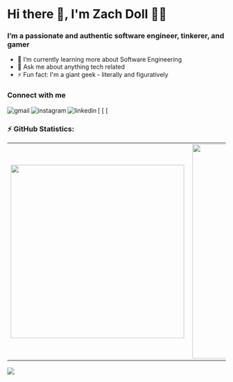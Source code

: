 # Hi there 👋, I'm Zach Doll 👨‍💻  
### I’m a passionate and authentic software engineer, tinkerer, and gamer
<!--
**elanmoridin/elanmoridin** is a ✨ _special_ ✨ repository because its `README.md` (this file) appears on your GitHub profile.

Here are some ideas to get you started:

- 🔭 I’m currently working on ...
- 🌱 I’m currently learning ...
- 👯 I’m looking to collaborate on ...
- 🤔 I’m looking for help with ...
- 💬 Ask me about ...
- 📫 How to reach me: ...
- 😄 Pronouns: ...
- ⚡ Fun fact: ...
-->
- 🌱 I’m currently learning more about Software Engineering
- 💬 Ask me about anything tech related 
- ⚡ Fun fact: I'm a giant geek - literally and figuratively  
### Connect with me
[<img align="left" alt="gmail" src="https://img.shields.io/badge/gmail-D14836?&style=for-the-badge&logo=gmail&logoColor=white" />
[<img align="left" alt="instagram" src="https://img.shields.io/badge/instagram-%23E4405F.svg?&style=for-the-badge&logo=instagram&logoColor=white" />
[<img align="left" alt="linkedin" src="https://img.shields.io/badge/linkedin-%230077B5.svg?&style=for-the-badge&logo=linkedin&logoColor=white" />

### ⚡ GitHub Statistics:  
<center>
  <table>
    <tr>
        <td><img width="400px" align="left" src="https://github-readme-stats.vercel.app/api/?username=elanmoridin&hide=html&layout=compact&theme=chartreuse-dark" /></td>
        <td><img width="495px" align="left" src="https://github-readme-stats.vercel.app/api/top-langs/?username=elanmoridin&layout=compact&theme=chartreuse-dark"/></td>
    </tr>   
  </table>
</center>

![](https://komarev.com/ghpvc/?username=elanmoridin&color=green)
